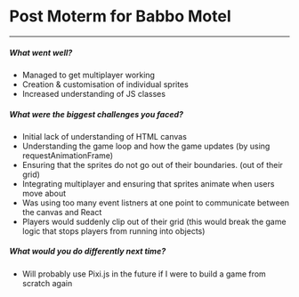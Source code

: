 # Post Moterm for Babbo Motel
---

##### What went well?
- Managed to get multiplayer working 
- Creation & customisation of individual sprites
- Increased understanding of JS classes

##### What were the biggest challenges you faced? 
- Initial lack of understanding of HTML canvas
- Understanding the game loop and how the game updates (by using requestAnimationFrame)
- Ensuring that the sprites do not go out of their boundaries. (out of their grid)
- Integrating multiplayer and ensuring that sprites animate when users move about
- Was using too many event listners at one point to communicate between the canvas and React
- Players would suddenly clip out of their grid (this would break the game logic that stops players from running into objects)

##### What would you do differently next time?
- Will probably use Pixi.js in the future if I were to build a game from scratch again

